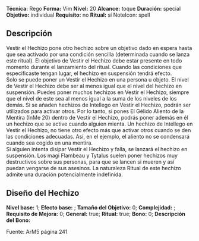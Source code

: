 
**Técnica:** Rego
**Forma:** Vim
**Nivel:** 20
**Alcance:** toque 
**Duración:** special  
**Objetivo:** individual
**Requisito:** no
**Ritual:** sí
NoteIcon: spell




## Descripción 
<p>Vestir el Hechizo pone otro hechizo sobre un objetivo dado en espera hasta que sea activado por una condición sencilla (determinada cuando se lanza este ritual). El objetivo de Vestir el Hechizo debe estar presente en todo momento durante el lanzamiento del ritual. Cuando las condiciones que especificaste tengan lugar, el hechizo en suspensión tendrá efecto.<br>Solo se puede poner un Vestir el Hechizo en una persona u objeto. El nivel de Vestir el Hechizo debe ser al menos igual que el nivel del hechizo en suspensión. Puedes poner muchos hechizos en Vestir el Hechizo, siempre que el nivel de este sea al menos igual a la suma de los niveles de los demás. Si se añaden hechizos de Intellego en Vestir el Hechizo, podrán ser utilizados para activar otros. Por lo tanto, si pones El Gélido Aliento de la Mentira (InMe 20) dentro de Vestir el Hechizo, podrás poner además en él un hechizo que se active cuando alguien mienta. Un hechizo de Intellego en Vestir el Hechizo, no tiene otro efecto más que activar otros cuando se den las condiciones adecuadas. Así, en el ejemplo, el aliento no se condensará cuando sea cogido en una mentira.<br>Si alguien intenta disipar Vestir el Hechizo y falla, se lanzará el hechizo en suspensión. Los magi Flambeau y Tytalus suelen poner hechizos muy destructivos sobre sus personas, para que se lancen si mueren y así puedan vengarse de sus asesinos. La naturaleza Ritual de este hechizo admite una duración potencialmente indefinida.</p>

## Diseño del Hechizo 

**Nivel base:** 1; **Efecto base:** ;  **Tamaño del **Objetivo:**** 0; **Complejidad:** ; **Requisito de Mejora:** 0; **General:** true; **Ritual:** true; **Bono:** 0; **Descripción del** **Bono:** 

Fuente: ArM5 página 241